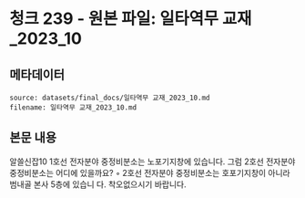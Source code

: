 # 청크 239 - 원본 파일: 일타역무 교재_2023_10

## 메타데이터

```
source: datasets/final_docs/일타역무 교재_2023_10.md
filename: 일타역무 교재_2023_10.md
```

## 본문 내용

알쓸신잡10 1호선 전자분야 중정비분소는 노포기지창에 있습니다. 그럼 2호선 전자분야 중정비분소는 어디에 있을까요? ◦ 2호선 전자분야 중정비분소는 호포기지창이 아니라 범내골 본사 5층에 있습니  다. 착오없으시기 바랍니다.